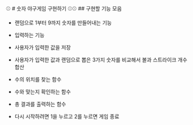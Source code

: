 ⚾ # 숫자 야구게임 구현하기
⚾⚾ ## 구현할 기능 모음

- 랜덤으로 1부터 9까지 숫자를 만들어내는 기능

- 입력하는 기능

- 사용자가 입력한 값을 저장

- 사용자가 입력한 값과 랜덤으로 뽑은 3가지 숫자를 비교해서 볼과 스트라이크 개수 합산

- 수의 위치를 찾는 함수

- 수와 맞는지 확인하는 함수

- 총 결과를 출력하는 함수

- 다시 시작하려면 1을 누르고 2를 누르면 게임 종료



